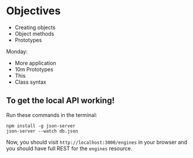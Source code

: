 # Objectives

- Creating objects
- Object methods
- Prototypes

Monday:

- More application
- 10m Prototypes
- This
- Class syntax

## To get the local API working!

Run these commands in the terminal:

```
npm install -g json-server
json-server --watch db.json
```

Now, you should visit `http://localhost:3000/engines` in your browser and you should have full REST for the `engines` resource.
